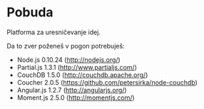 Pobuda
======

Platforma za uresničevanje idej.


Da to zver poženeš v pogon potrebuješ:
* Node.js 0.10.24 (http://nodejs.org/)
* Partial.js 1.3.1 (http://www.partialjs.com/)
* CouchDB 1.5.0 (http://couchdb.apache.org/)
* Coucher 2.0.5 (https://github.com/petersirka/node-couchdb)
* Angular.js 1.2.7 (http://angularjs.org/)
* Moment.js 2.5.0 (http://momentjs.com/)
